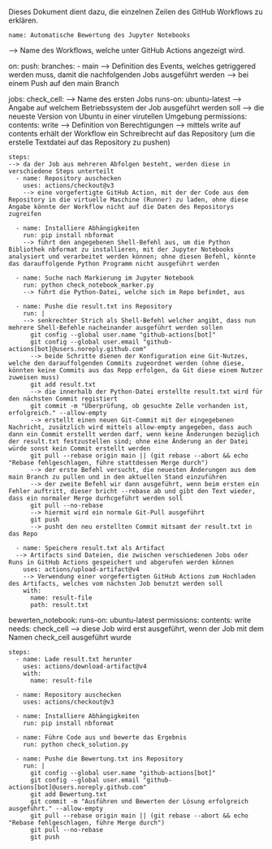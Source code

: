 Dieses Dokument dient dazu, die einzelnen Zeilen des GitHub Workflows zu erklären.

    name: Automatische Bewertung des Jupyter Notebooks 
--> Name des Workflows, welche unter GitHub Actions angezeigt wird.

on:
  push:
    branches:
      - main 
--> Definition des Events, welches getriggered werden muss, damit die nachfolgenden Jobs ausgeführt werden
--> bei einem Push auf den main Branch

jobs:
  check_cell:
  --> Name des ersten Jobs
    runs-on: ubuntu-latest
    --> Angabe auf welchem Betriebssystem der Job ausgeführt werden soll
    --> die neueste Version von Ubuntu in einer virutellen Umgebung
    permissions:
      contents: write
      --> Definition von Berechtigungen
      --> mittels write auf contents erhält der Workflow ein Schreibrecht auf das Repository (um die erstelle Textdatei auf das Repository zu pushen)

    steps:
    --> da der Job aus mehreren Abfolgen besteht, werden diese in verschiedene Steps unterteilt
      - name: Repository auschecken
        uses: actions/checkout@v3
        --> eine vorgefertigte GitHub Action, mit der der Code aus dem Repository in die virtuelle Maschine (Runner) zu laden, ohne diese  Angabe könnte der Workflow nicht auf die Daten des Repositorys zugreifen

      - name: Installiere Abhängigkeiten
        run: pip install nbformat
        --> führt den angegebenen Shell-Befehl aus, um die Python Bibliothek nbformat zu installieren, mit der Jupyter Notebooks analysiert und verarbeitet werden können; ohne diesen Befehl, könnte das darauffolgende Python Programm nicht ausgeführt werden

      - name: Suche nach Markierung im Jupyter Notebook
        run: python check_notebook_marker.py
        --> führt die Python-Datei, welche sich im Repo befindet, aus 

      - name: Pushe die result.txt ins Repository
        run: |
        --> senkrechter Strich als Shell-Befehl welcher angibt, dass nun mehrere Shell-Befehle nacheinander ausgeführt werden sollen
          git config --global user.name "github-actions[bot]"
          git config --global user.email "github-actions[bot]@users.noreply.github.com"
          --> beide Schritte dienen der Konfiguration eine Git-Nutzes, welche den darauffolgenden Commits zugeordnet werden (ohne diese, könnten keine Commits aus das Repp erfolgen, da Git diese einem Nutzer zuweisen muss)
          git add result.txt
          --> die innerhalb der Python-Datei erstellte result.txt wird für den nächsten Commit registiert
          git commit -m "Überprüfung, ob gesuchte Zelle vorhanden ist, erfolgreich." --allow-empty
          --> erstellt einen neuen Git-Commit mit der eingegebenen Nachricht, zusätzlich wird mittels allow-empty angegeben, dass auch dann ein Commit erstellt werden darf, wenn keine Änderungen bezüglich der result.txt festzustellen sind; ohne eine Änderung an der Datei würde sonst kein Commit erstellt werden
          git pull --rebase origin main || (git rebase --abort && echo "Rebase fehlgeschlagen, führe stattdessen Merge durch")
          --> der erste Befehl versucht, die neuesten Änderungen aus dem main Branch zu pullen und in den aktuellen Stand einzuführen
          --> der zweite Befehl wir dann ausgeführt, wenn beim ersten ein Fehler auftritt, dieser bricht --rebase ab und gibt den Text wieder, dass ein normaler Merge durhcgeführt werden soll
          git pull --no-rebase
          --> hiermit wird ein normale Git-Pull ausgeführt 
          git push
          --> pusht den neu erstellten Commit mitsamt der result.txt in das Repo

      - name: Speichere result.txt als Artifact
      --> Artifacts sind Dateien, die zwischen verschiedenen Jobs oder Runs in GitHub Actions gespeichert und abgerufen werden können
        uses: actions/upload-artifact@v4
        --> Verwendung einer vorgefertigten GitHub Actions zum Hochladen des Artifacts, welches vom nächsten Job benutzt werden soll
        with:
          name: result-file
          path: result.txt

  bewerten_notebook:
    runs-on: ubuntu-latest
    permissions:
      contents: write
    needs: check_cell
    --> diese Job wird erst ausgeführt, wenn der Job mit dem Namen check_cell ausgeführt wurde

    steps:
      - name: Lade result.txt herunter
        uses: actions/download-artifact@v4
        with:
          name: result-file

      - name: Repository auschecken
        uses: actions/checkout@v3

      - name: Installiere Abhängigkeiten
        run: pip install nbformat

      - name: Führe Code aus und bewerte das Ergebnis
        run: python check_solution.py

      - name: Pushe die Bewertung.txt ins Repository
        run: |
          git config --global user.name "github-actions[bot]"
          git config --global user.email "github-actions[bot]@users.noreply.github.com"
          git add Bewertung.txt
          git commit -m "Ausführen und Bewerten der Lösung erfolgreich ausgeführt." --allow-empty
          git pull --rebase origin main || (git rebase --abort && echo "Rebase fehlgeschlagen, führe Merge durch")
          git pull --no-rebase
          git push
